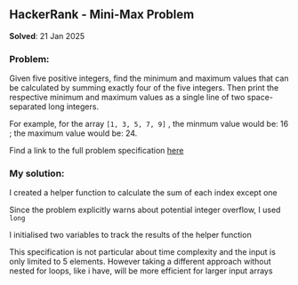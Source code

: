 ## HackerRank - Mini-Max Problem

**Solved**: 21 Jan 2025

### Problem:

Given five positive integers, find the minimum and maximum values that can be calculated by summing exactly four of the five integers. Then print the respective minimum and maximum values as a single line of two space-separated long integers.

For example, for the array `[1, 3, 5, 7, 9]` , the minmum value would be: 16 ; the maximum value would be: 24.

Find a link to the full problem specification [here](https://www.hackerrank.com/challenges/mini-max-sum/problem)

### My solution:

I created a helper function to calculate the sum of each index except one

Since the problem explicitly warns about potential integer overflow, I used `long`

I initialised two variables to track the results of the helper function

This specification is not particular about time complexity and the input is only limited to 5 elements. However taking a different approach without nested for loops, like i have, will be more efficient for larger input arrays
